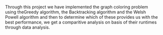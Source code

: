 
Through this project we have implemented the graph coloring problem using theGreedy algorithm,
the Backtracking algorithm and the Welsh Powell algorithm and then to determine which of these
provides us with the best performance, we get a comparitive analysis on basis of their runtimes through data analysis.
